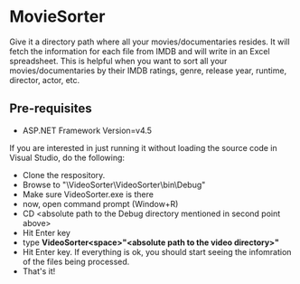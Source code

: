 # MovieSorter
Give it a directory path where all your movies/documentaries resides. It will fetch the information for each file from IMDB and will write in an Excel spreadsheet. This is helpful when you want to sort all your movies/documentaries by their IMDB ratings, genre, release year, runtime, director, actor, etc.

## Pre-requisites
* ASP.NET Framework Version=v4.5

If you are interested in just running it without loading the source code in Visual Studio, do the following:

* Clone the respository.
* Browse to "\VideoSorter\VideoSorter\bin\Debug"
* Make sure VideoSorter.exe is there
* now, open command prompt (Window+R)
* CD \<absolute path to the Debug directory mentioned in second point above\>
* Hit Enter key
* type **VideoSorter\<space>\"\<absolute path to the video directory\>"**
* Hit Enter key. If everything is ok, you should start seeing the infomration of the files being processed.
* That's it!
